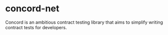 # concord-net

Concord is an ambitious contract testing library that aims to simplify writing contract tests for developers.
